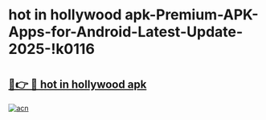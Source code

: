 # hot in hollywood apk-Premium-APK-Apps-for-Android-Latest-Update-2025-!k0116

# <h2><a href="https://googleone.com">🔗👉 🔴 hot in hollywood apk</a></h2>

[![acn](https://github.com/user-attachments/assets/0f9c940e-d8b0-45ae-aac7-cd30a18b3e1c)](https://googleone.com)

